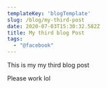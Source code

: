 ```yaml
---
templateKey: 'blogTemplate'
slug: /blog/my-third-post
date: 2020-07-03T15:30:32.582Z
title: My third blog Post
tags:
  - "@facebook"
---
```

This is my my third blog post



Please work lol